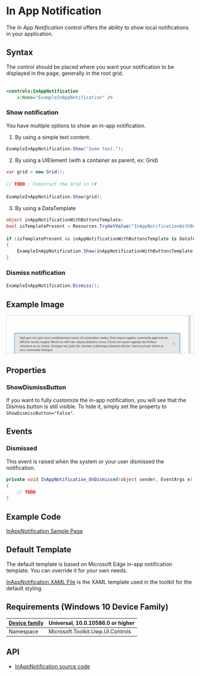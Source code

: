 # In App Notification 

The *In App Notification* control offers the ability to show local notifications in your application.

## Syntax

The control should be placed where you want your notification to be displayed in the page, generally in the root grid.

```xml

<controls:InAppNotification
    x:Name="ExampleInAppNotification" />

```

### Show notification

You have multiple options to show an in-app notification.

1. By using a simple text content.

```c#
ExampleInAppNotification.Show("Some text.");
```

2. By using a UIElement (with a container as parent, ex: Grid)

```c#
var grid = new Grid();

// TODO : Construct the Grid in C#

ExampleInAppNotification.Show(grid);
```

3. By using a DataTemplate

```c#
object inAppNotificationWithButtonsTemplate;
bool isTemplatePresent = Resources.TryGetValue("InAppNotificationWithButtonsTemplate", out inAppNotificationWithButtonsTemplate);

if (isTemplatePresent && inAppNotificationWithButtonsTemplate is DataTemplate)
{
    ExampleInAppNotification.Show(inAppNotificationWithButtonsTemplate as DataTemplate);
}
```

### Dismiss notification

```c#
ExampleInAppNotification.Dismiss();
```

## Example Image

![InAppNotification animation](../resources/images/Controls-InAppNotification.gif "InAppNotification")

## Properties

### ShowDismissButton

If you want to fully customize the in-app notification, you will see that the Dismiss button is still visible.
To hide it, simply set the property to `ShowDismissButton="False"`.

## Events

### Dismissed

This event is raised when the system or your user dismissed the notification.

```c#
private void InAppNotification_OnDismissed(object sender, EventArgs e)
{
    // TODO
}
```

## Example Code

[InAppNotification Sample Page](../../Microsoft.Toolkit.Uwp.SampleApp/SamplePages/InAppNotification)

## Default Template 

The default template is based on Microsoft Edge in-app notification template. You can override it for your own needs.

[InAppNotification XAML File](../..//Microsoft.Toolkit.Uwp.UI.Controls/InAppNotification/InAppNotification.xaml) is the XAML template used in the toolkit for the default styling.

## Requirements (Windows 10 Device Family)

| [Device family](http://go.microsoft.com/fwlink/p/?LinkID=526370) | Universal, 10.0.10586.0 or higher |
| --- | --- |
| Namespace | Microsoft.Toolkit.Uwp.UI.Controls |

## API

* [InAppNotification source code](../..//Microsoft.Toolkit.Uwp.UI.Controls/InAppNotification)

